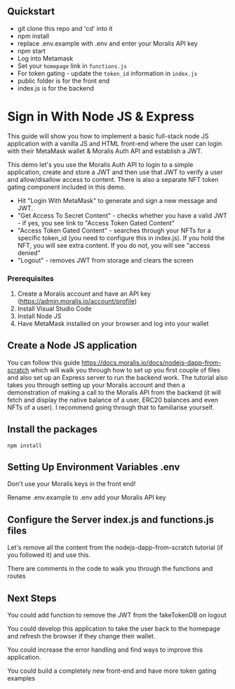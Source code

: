 ## Quickstart
- git clone this repo and 'cd' into it
- npm install
- replace .env.example with .env and enter your Moralis API key
- npm start
- Log into Metamask
- Set your `homepage` link in `functions.js`
- For token gating - update the `token_id` information in `index.js`
- public folder is for the front end
- index.js is for the backend

# Sign in With Node JS & Express
This guide will show you how to implement a basic full-stack node JS application with a vanilla JS and HTML front-end where the user can login with their MetaMask wallet & Moralis Auth API and establish a JWT. 

This demo let's you use the Moralis Auth API to login to a simple application, create and store a JWT and then use that JWT to verify a user and allow/disallow access to content. There is also a separate NFT token gating component included in this demo. 

- Hit "Login With MetaMask" to generate and sign a new message and JWT.
- "Get Access To Secret Content" - checks whether you have a valid JWT - if yes, you see link to "Access Token Gated Content"
- "Access Token Gated Content" - searches through your NFTs for a specific token_id (you need to configure this in index.js). If you hold the NFT, you will see extra content. If you do not, you will see "access denied"
- "Logout" - removes JWT from storage and clears the screen

### Prerequisites
1. Create a Moralis account and have an API key (https://admin.moralis.io/account/profile)
2. Install Visual Studio Code
3. Install Node JS
4. Have MetaMask installed on your browser and log into your wallet

## Create a Node JS application
You can follow this guide https://docs.moralis.io/docs/nodejs-dapp-from-scratch which will walk you through how to set up you first couple of files and also set up an Express server to run the backend work. The tutorial also takes you through setting up your Moralis account and then a demonstration of making a call to the Moralis API from the backend (it will fetch and display the native balance of a user, ERC20 balances and even NFTs of a user). I recommend going through that to familiarise yourself.

## Install the packages
`npm install`

## Setting Up Environment Variables .env
Don't use your Moralis keys in the front end!

Rename .env.example to .env add your Moralis API key 

## Configure the Server index.js and functions.js files
Let's remove all the content from the nodejs-dapp-from-scratch tutorial (if you followed it) and use this.

There are comments in the code to walk you through the functions and routes

## Next Steps
You could add function to remove the JWT from the fakeTokenDB on logout

You could develop this application to take the user back to the homepage and refresh the browser if they change their wallet. 

You could increase the error handling and find ways to improve this application.

You could build a completely new front-end and have more token gating examples

